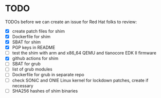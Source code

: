 # TODO

TODOs before we can create an issue for Red Hat folks to review:

- [x] create patch files for shim
- [x] Dockerfile for shim
- [x] SBAT for shim
- [x] PGP keys in README
- [ ] test the shim with arm and x86_64 QEMU and tianocore EDK II firmware
- [x] github actions for shim
- [ ] SBAT for grub
- [ ] list of grub modules
- [ ] Dockerfile for grub in separate repo
- [ ] check SONiC and ONIE Linux kernel for lockdown patches, create if necessary
- [ ] SHA256 hashes of shim binaries
